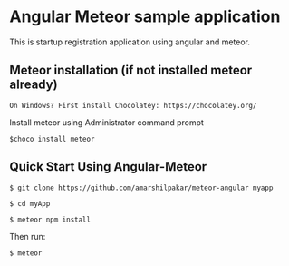 
# Angular Meteor sample application
   This is startup registration application using angular and meteor.
   
## Meteor installation (if not installed meteor already)
 `On Windows? First install Chocolatey: https://chocolatey.org/`
 
 Install meteor using Administrator command prompt
 
 `$choco install meteor`
## Quick Start Using Angular-Meteor
   `$ git clone https://github.com/amarshilpakar/meteor-angular myapp`
   
   `$ cd myApp`
   
   `$ meteor npm install`
   
   
Then run:

   `$ meteor`

